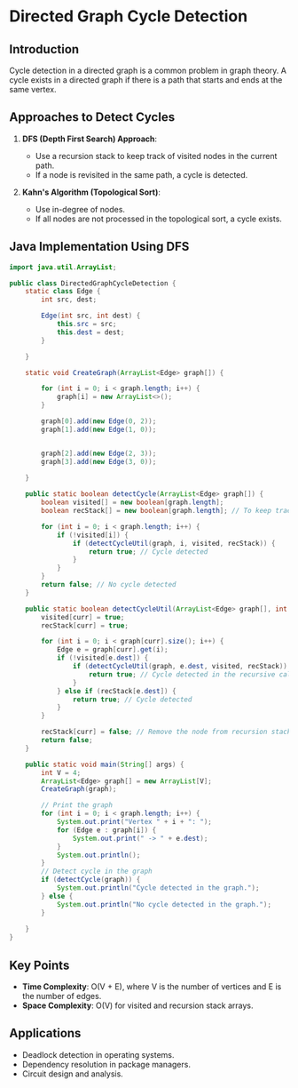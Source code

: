 
# Directed Graph Cycle Detection

## Introduction
Cycle detection in a directed graph is a common problem in graph theory. A cycle exists in a directed graph if there is a path that starts and ends at the same vertex.

## Approaches to Detect Cycles
1. **DFS (Depth First Search) Approach**:
    - Use a recursion stack to keep track of visited nodes in the current path.
    - If a node is revisited in the same path, a cycle is detected.

2. **Kahn's Algorithm (Topological Sort)**:
    - Use in-degree of nodes.
    - If all nodes are not processed in the topological sort, a cycle exists.

## Java Implementation Using DFS

```java
import java.util.ArrayList;

public class DirectedGraphCycleDetection {
    static class Edge {
        int src, dest;

        Edge(int src, int dest) {
            this.src = src;
            this.dest = dest;
        }

    }

    static void CreateGraph(ArrayList<Edge> graph[]) {

        for (int i = 0; i < graph.length; i++) {
            graph[i] = new ArrayList<>();
        }

        graph[0].add(new Edge(0, 2));
        graph[1].add(new Edge(1, 0));


        graph[2].add(new Edge(2, 3));
        graph[3].add(new Edge(3, 0));
        
    }

    public static boolean detectCycle(ArrayList<Edge> graph[]) {
        boolean visited[] = new boolean[graph.length];
        boolean recStack[] = new boolean[graph.length]; // To keep track of nodes in the recursion stack

        for (int i = 0; i < graph.length; i++) {
            if (!visited[i]) {
                if (detectCycleUtil(graph, i, visited, recStack)) {
                    return true; // Cycle detected
                }
            }
        }
        return false; // No cycle detected
    }

    public static boolean detectCycleUtil(ArrayList<Edge> graph[], int curr, boolean visited[], boolean recStack[]) {
        visited[curr] = true;
        recStack[curr] = true;

        for (int i = 0; i < graph[curr].size(); i++) {
            Edge e = graph[curr].get(i);
            if (!visited[e.dest]) {
                if (detectCycleUtil(graph, e.dest, visited, recStack)) {
                    return true; // Cycle detected in the recursive call
                }
            } else if (recStack[e.dest]) {
                return true; // Cycle detected
            }
        }

        recStack[curr] = false; // Remove the node from recursion stack
        return false;
    }

    public static void main(String[] args) {
        int V = 4;
        ArrayList<Edge> graph[] = new ArrayList[V];
        CreateGraph(graph);

        // Print the graph
        for (int i = 0; i < graph.length; i++) {
            System.out.print("Vertex " + i + ": ");
            for (Edge e : graph[i]) {
                System.out.print(" -> " + e.dest);
            }
            System.out.println();
        }
        // Detect cycle in the graph
        if (detectCycle(graph)) {
            System.out.println("Cycle detected in the graph.");
        } else {
            System.out.println("No cycle detected in the graph.");
        }
         
    }
}
```

## Key Points
- **Time Complexity**: O(V + E), where V is the number of vertices and E is the number of edges.
- **Space Complexity**: O(V) for visited and recursion stack arrays.

## Applications
- Deadlock detection in operating systems.
- Dependency resolution in package managers.
- Circuit design and analysis.
